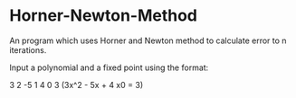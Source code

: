 # Horner-Newton-Method
An program which uses Horner and Newton method to calculate error to n iterations.

Input a polynomial and a fixed point using the format:

3 2 -5 1 4 0 3 (3x^2 - 5x + 4   x0 = 3)

